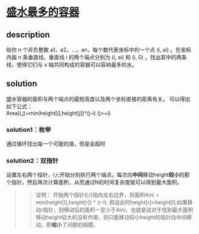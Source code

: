 # [盛水最多的容器](https://leetcode-cn.com/problems/container-with-most-water/)

## description

给你 n 个非负整数 a1，a2，...，an，每个数代表坐标中的一个点 (i, ai) 。在坐标内画 n 条垂直线，垂直线 i 的两个端点分别为 (i, ai) 和 (i, 0) 。找出其中的两条线，使得它们与 x 轴共同构成的容器可以容纳最多的水。

## solution

盛水容器的面积与两个端点的最短高度以及两个坐标直接的距离有关。
可以得出如下公式：   
    Area(i,j)=min(height[i],height[j])*(j-i) (j>=i)

### solution1：枚举
通过循环找出每一个可能的值，但是会超时

### solution2：双指针

设置左右两个指针，l,r;开始分别执行两个端点。每次向**中间**移动height**较小**的那个指针，然后再次计算面积，从而通过N的时间复杂度就可以得到最大面积。
>> 证明：
开始两个指针(l,r)指向左右边界，则面积Aini = min(height[l],height[r]) * (r-l). 假设此时height[r]>height[l];如果移动r指针，则移动后的面积一定小于Aini，也就是说对于找到最大面积移动height较大的没有作用，则只能移动较小height的指针向中间移动，即**缩小**了问题的规模。